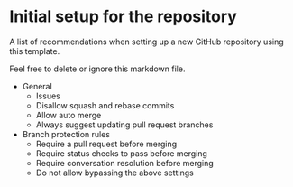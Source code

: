 # Initial setup for the repository
A list of recommendations when setting up a new GitHub repository using this template. 

Feel free to delete or ignore this markdown file.

* General
  * Issues
  * Disallow squash and rebase commits
  * Allow auto merge
  * Always suggest updating pull request branches 
* Branch protection rules
  * Require a pull request before merging
  * Require status checks to pass before merging
  * Require conversation resolution before merging
  * Do not allow bypassing the above settings
